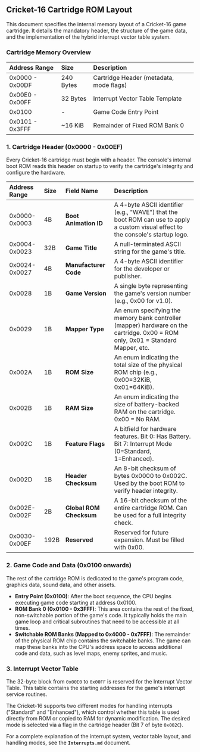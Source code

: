 ## **Cricket-16 Cartridge ROM Layout**

This document specifies the internal memory layout of a Cricket-16 game cartridge. It details the mandatory header, the structure of the game data, and the implementation of the hybrid interrupt vector table system.

### **Cartridge Memory Overview**

| Address Range   | Size      | Description                             |
| :-------------- | :-------- | :-------------------------------------- |
| 0x0000 - 0x00DF | 240 Bytes | Cartridge Header (metadata, mode flags) |
| 0x00E0 - 0x00FF | 32 Bytes  | Interrupt Vector Table Template         |
| 0x0100          | -         | Game Code Entry Point                   |
| 0x0101 - 0x3FFF | ~16 KiB   | Remainder of Fixed ROM Bank 0           |

### **1. Cartridge Header (0x0000 - 0x00EF)**

Every Cricket-16 cartridge must begin with a header. The console's internal boot ROM reads this header on startup to verify the cartridge's integrity and configure the hardware.

| Address Range | Size | Field Name              | Description                                                                                                                       |
| :------------ | :--- | :---------------------- | :-------------------------------------------------------------------------------------------------------------------------------- |
| 0x0000-0x0003 | 4B   | **Boot Animation ID**   | A 4-byte ASCII identifier (e.g., "WAVE") that the boot ROM can use to apply a custom visual effect to the console's startup logo. |
| 0x0004-0x0023 | 32B  | **Game Title**          | A null-terminated ASCII string for the game's title.                                                                              |
| 0x0024-0x0027 | 4B   | **Manufacturer Code**   | A 4-byte ASCII identifier for the developer or publisher.                                                                         |
| 0x0028        | 1B   | **Game Version**        | A single byte representing the game's version number (e.g., 0x00 for v1.0).                                                       |
| 0x0029        | 1B   | **Mapper Type**         | An enum specifying the memory bank controller (mapper) hardware on the cartridge. 0x00 = ROM only, 0x01 = Standard Mapper, etc.   |
| 0x002A        | 1B   | **ROM Size**            | An enum indicating the total size of the physical ROM chip (e.g., 0x00=32KiB, 0x01=64KiB).                                        |
| 0x002B        | 1B   | **RAM Size**            | An enum indicating the size of battery-backed RAM on the cartridge. 0x00 = No RAM.                                                |
| 0x002C        | 1B   | **Feature Flags**       | A bitfield for hardware features. Bit 0: Has Battery. Bit 7: Interrupt Mode (0=Standard, 1=Enhanced).                             |
| 0x002D        | 1B   | **Header Checksum**     | An 8-bit checksum of bytes 0x0000 to 0x002C. Used by the boot ROM to verify header integrity.                                     |
| 0x002E-0x002F | 2B   | **Global ROM Checksum** | A 16-bit checksum of the entire cartridge ROM. Can be used for a full integrity check.                                            |
| 0x0030-0x00EF | 192B | **Reserved**            | Reserved for future expansion. Must be filled with 0x00.                                                                          |

### **2. Game Code and Data (0x0100 onwards)**

The rest of the cartridge ROM is dedicated to the game's program code, graphics data, sound data, and other assets.

- **Entry Point (0x0100)**: After the boot sequence, the CPU begins executing game code starting at address 0x0100.
- **ROM Bank 0 (0x0100 - 0x3FFF)**: This area contains the rest of the fixed, non-switchable portion of the game's code. It typically holds the main game loop and critical subroutines that need to be accessible at all times.
- **Switchable ROM Banks (Mapped to 0x4000 - 0x7FFF)**: The remainder of the physical ROM chip contains the switchable banks. The game can map these banks into the CPU's address space to access additional code and data, such as level maps, enemy sprites, and music.

### **3. Interrupt Vector Table**

The 32-byte block from `0x00E0` to `0x00FF` is reserved for the Interrupt Vector Table. This table contains the starting addresses for the game's interrupt service routines.

The Cricket-16 supports two different modes for handling interrupts ("Standard" and "Enhanced"), which control whether this table is used directly from ROM or copied to RAM for dynamic modification. The desired mode is selected via a flag in the cartridge header (Bit 7 of byte `0x002C`).

For a complete explanation of the interrupt system, vector table layout, and handling modes, see the **`Interrupts.md`** document.
